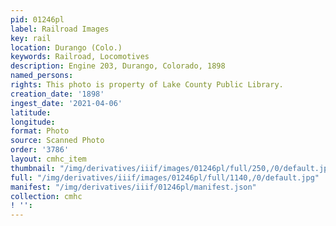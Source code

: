 ```yaml
---
pid: 01246pl
label: Railroad Images
key: rail
location: Durango (Colo.)
keywords: Railroad, Locomotives
description: Engine 203, Durango, Colorado, 1898
named_persons: 
rights: This photo is property of Lake County Public Library.
creation_date: '1898'
ingest_date: '2021-04-06'
latitude: 
longitude: 
format: Photo
source: Scanned Photo
order: '3786'
layout: cmhc_item
thumbnail: "/img/derivatives/iiif/images/01246pl/full/250,/0/default.jpg"
full: "/img/derivatives/iiif/images/01246pl/full/1140,/0/default.jpg"
manifest: "/img/derivatives/iiif/01246pl/manifest.json"
collection: cmhc
! '': 
---
```

